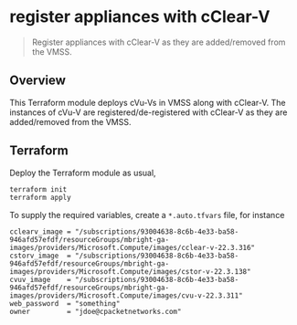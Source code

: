 # register appliances with cClear-V 

> Register appliances with cClear-V as they are added/removed from the VMSS.

## Overview

This Terraform module deploys cVu-Vs in VMSS along with cClear-V.
The instances of cVu-V are registered/de-registered with cClear-V as they are added/removed from the VMSS.

## Terraform

Deploy the Terraform module as usual,

```bash
terraform init
terraform apply
```

To supply the required variables, create a `*.auto.tfvars` file, for instance

```hcl
cclearv_image = "/subscriptions/93004638-8c6b-4e33-ba58-946afd57efdf/resourceGroups/mbright-ga-images/providers/Microsoft.Compute/images/cclear-v-22.3.316"
cstorv_image  = "/subscriptions/93004638-8c6b-4e33-ba58-946afd57efdf/resourceGroups/mbright-ga-images/providers/Microsoft.Compute/images/cstor-v-22.3.138"
cvuv_image    = "/subscriptions/93004638-8c6b-4e33-ba58-946afd57efdf/resourceGroups/mbright-ga-images/providers/Microsoft.Compute/images/cvu-v-22.3.311"
web_password  = "something"
owner         = "jdoe@cpacketnetworks.com"
```

